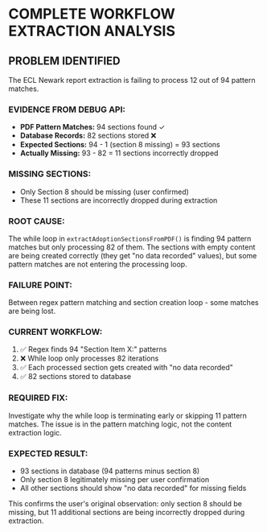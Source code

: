# COMPLETE WORKFLOW EXTRACTION ANALYSIS

## PROBLEM IDENTIFIED
The ECL Newark report extraction is failing to process 12 out of 94 pattern matches.

### EVIDENCE FROM DEBUG API:
- **PDF Pattern Matches:** 94 sections found ✓
- **Database Records:** 82 sections stored ❌
- **Expected Sections:** 94 - 1 (section 8 missing) = 93 sections
- **Actually Missing:** 93 - 82 = 11 sections incorrectly dropped

### MISSING SECTIONS:
- Only Section 8 should be missing (user confirmed)
- These 11 sections are incorrectly dropped during extraction

### ROOT CAUSE:
The while loop in `extractAdoptionSectionsFromPDF()` is finding 94 pattern matches but only processing 82 of them. The sections with empty content are being created correctly (they get "no data recorded" values), but some pattern matches are not entering the processing loop.

### FAILURE POINT:
Between regex pattern matching and section creation loop - some matches are being lost.

### CURRENT WORKFLOW:
1. ✅ Regex finds 94 "Section Item X:" patterns
2. ❌ While loop only processes 82 iterations  
3. ✅ Each processed section gets created with "no data recorded"
4. ✅ 82 sections stored to database

### REQUIRED FIX:
Investigate why the while loop is terminating early or skipping 11 pattern matches. The issue is in the pattern matching logic, not the content extraction logic.

### EXPECTED RESULT:
- 93 sections in database (94 patterns minus section 8)
- Only section 8 legitimately missing per user confirmation
- All other sections should show "no data recorded" for missing fields

This confirms the user's original observation: only section 8 should be missing, but 11 additional sections are being incorrectly dropped during extraction.